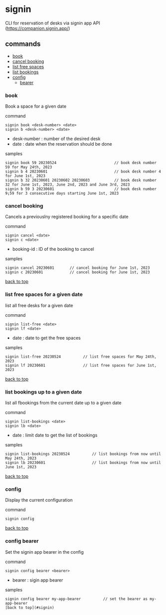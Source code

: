 # signin

CLI for reservation of desks via signin app API
(https://companion.signin.app/)


## commands

 - [book](#book)
 - [cancel booking](#cancel-booking)
 - [list free spaces](#list-free-spaces-for-a-given-date)
 - [list bookings](#list-bookings-up-to-a-given-date)
 - [config](#config)
    - [bearer](#config-bearer)

### book
Book a space for a given date

command
```
signin book <desk-number> <date>
signin b <desk-number> <date>
```
 - desk-number : number of the desired desk
 - date : date when the reservation should be done

samples
```
signin book 59 20230524                          // book desk number 59 for May 24th, 2023
signin b 4 20230601                              // book desk number 4 for June 1st, 2023
signin b 32 20230601 20230602 20230603           // book desk number 32 for June 1st, 2023, June 2nd, 2023 and June 3rd, 2023
signin b 59 3 20230601                           // book desk number 9¡59 for 3 consecutive days starting June 1st, 2023
```

### cancel booking
Cancels a previouslny registered booking for a specific date

command
```
signin cancel <date>
signin c <date>
```
 - booking-id : ID of the booking to cancel

samples
```
signin cancel 20230601       // cancel booking for June 1st, 2023
signin c 20230601            // cancel booking for June 1st, 2023
```
[back to top](#signin)

### list free spaces for a given date
list all free desks for a given date

command
```
signin list-free <date>
signin lf <date>
```

 - date : date to get the free spaces

samples
```
signin list-free 20230524          // list free spaces for May 24th, 2023
signin lf 20230601                 // list free spaces for June 1st, 2023
```
[back to top](#signin)


### list bookings up to a given date
list all fbookings from the current date up to a given date

command
```
signin list-bookings <date>
signin lb <date>
```
 - date : limit date to get the list of bookings

samples
```
signin list-bookings 20230524          // list bookings from now until  May 24th, 2023
signin lb 20230601                     // list bookings from now until June 1st, 2023
```
[back to top](#signin)


### config
Display the current configuration

command
```
signin config
```
[back to top](#signin)

### config bearer
Set the signin app bearer in the config

command
```
signin config bearer <bearer>
```
 - bearer : sigin app bearer

samples
```
signin config bearer my-app-bearer          // set the bearer as my-app-bearer
[back to top](#signin)
```
